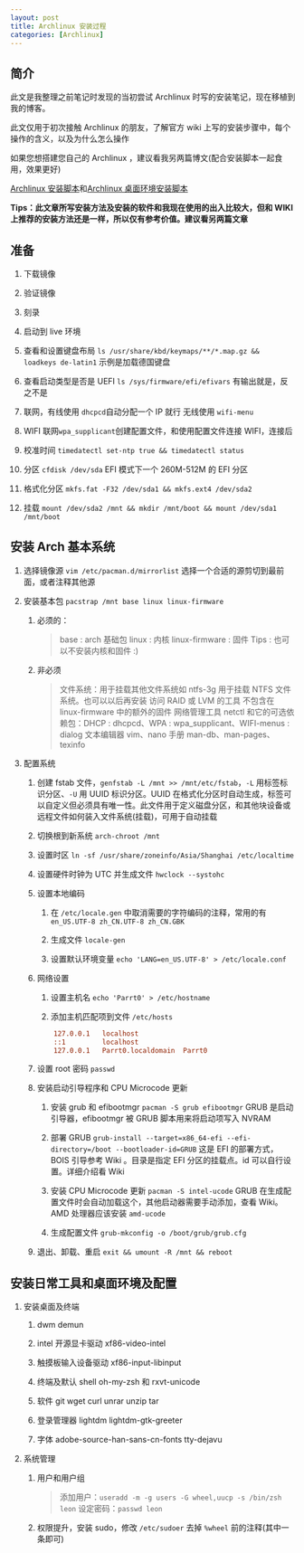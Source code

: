 ```yaml
---
layout: post
title: Archlinux 安装过程
categories: [Archlinux]
---
```


## 简介

此文是我整理之前笔记时发现的当初尝试 Archlinux 时写的安装笔记，现在移植到我的博客。

此文仅用于初次接触 Archlinux 的朋友，了解官方 wiki 上写的安装步骤中，每个操作的含义，以及为什么怎么操作

如果您想搭建您自己的 Archlinux ，建议看我另两篇博文(配合安装脚本一起食用，效果更好)

[Archlinux 安装脚本](Archlinux-安装脚本)和[Archlinux 桌面环境安装脚本](Archlinux-桌面环境安装脚本)

**Tips：此文章所写安装方法及安装的软件和我现在使用的出入比较大，但和 WIKI 上推荐的安装方法还是一样，所以仅有参考价值。建议看另两篇文章**

## 准备

1. 下载镜像

2. 验证镜像

3. 刻录

4. 启动到 live 环境

5. 查看和设置键盘布局 `ls /usr/share/kbd/keymaps/**/*.map.gz && loadkeys de-latin1` 示例是加载德国键盘

6. 查看启动类型是否是 UEFI `ls /sys/firmware/efi/efivars` 有输出就是，反之不是

7. 联网，有线使用 `dhcpcd`自动分配一个 IP 就行 无线使用 `wifi-menu`
8. WIFI 联网`wpa_supplicant`创建配置文件，和使用配置文件连接 WIFI，连接后

9. 校准时间 `timedatectl set-ntp true && timedatectl status`

10. 分区 `cfdisk /dev/sda` EFI 模式下一个 260M-512M 的 EFI 分区

11. 格式化分区 `mkfs.fat -F32 /dev/sda1 && mkfs.ext4 /dev/sda2`

12. 挂载 `mount /dev/sda2 /mnt && mkdir /mnt/boot && mount /dev/sda1 /mnt/boot`

## 安装 Arch 基本系统

1. 选择镜像源 `vim /etc/pacman.d/mirrorlist` 选择一个合适的源剪切到最前面，或者注释其他源

2. 安装基本包 `pacstrap /mnt base linux linux-firmware`

   1. 必须的：

      > base : arch 基础包
      > linux : 内核
      > linux-firmware : 固件
      > Tips : 也可以不安装内核和固件 :)

   2. 非必须
      > 文件系统：用于挂载其他文件系统如 ntfs-3g 用于挂载 NTFS 文件系统。也可以以后再安装
      > 访问 RAID 或 LVM 的工具
      > 不包含在 linux-firmware 中的额外的固件
      > 网络管理工具 netctl 和它的可选依赖包：DHCP : dhcpcd、WPA : wpa_supplicant、WIFI-menus : dialog
      > 文本编辑器 vim、nano
      > 手册 man-db、man-pages、texinfo

3. 配置系统

   1. 创建 fstab 文件，`genfstab -L /mnt >> /mnt/etc/fstab`，`-L` 用标签标识分区、`-U` 用 UUID 标识分区。UUID 在格式化分区时自动生成，标签可以自定义但必须具有唯一性。此文件用于定义磁盘分区，和其他块设备或远程文件如何装入文件系统(挂载)，可用于自动挂载

   2. 切换根到新系统 `arch-chroot /mnt`

   3. 设置时区 `ln -sf /usr/share/zoneinfo/Asia/Shanghai /etc/localtime`

   4. 设置硬件时钟为 UTC 并生成文件 `hwclock --systohc`

   5. 设置本地编码

      1. 在 `/etc/locale.gen` 中取消需要的字符编码的注释，常用的有 `en_US.UTF-8 zh_CN.UTF-8 zh_CN.GBK`

      2. 生成文件 `locale-gen`

      3. 设置默认环境变量 `echo 'LANG=en_US.UTF-8' > /etc/locale.conf`

   6. 网络设置

      1. 设置主机名 `echo 'Parrt0' > /etc/hostname`

      2. 添加主机匹配项到文件 `/etc/hosts`

      ```ini
          127.0.0.1   localhost
          ::1         localhost
          127.0.0.1   Parrt0.localdomain  Parrt0
      ```

   7. 设置 root 密码 `passwd`

   8. 安装启动引导程序和 CPU Microcode 更新

      1. 安装 grub 和 efibootmgr `pacman -S grub efibootmgr` GRUB 是启动引导器，efibootmgr 被 GRUB 脚本用来将启动项写入 NVRAM

      2. 部署 GRUB `grub-install --target=x86_64-efi --efi-directory=/boot --bootloader-id=GRUB` 这是 EFI 的部署方式，BOIS 引导参考 Wiki 。目录是指定 EFI 分区的挂载点。id 可以自行设置。详细介绍看 Wiki

      3. 安装 CPU Microcode 更新 `pacman -S intel-ucode` GRUB 在生成配置文件时会自动加载这个，其他启动器需要手动添加，查看 Wiki。AMD 处理器应该安装 `amd-ucode`

      4. 生成配置文件 `grub-mkconfig -o /boot/grub/grub.cfg`

   9. 退出、卸载、重启 `exit && umount -R /mnt && reboot`

## 安装日常工具和桌面环境及配置

1. 安装桌面及终端

   1. dwm demun

   2. intel 开源显卡驱动 xf86-video-intel

   3. 触摸板输入设备驱动 xf86-input-libinput

   4. 终端及默认 shell oh-my-zsh 和 rxvt-unicode

   5. 软件 git wget curl unrar unzip tar

   6. 登录管理器 lightdm lightdm-gtk-greeter

   7. 字体 adobe-source-han-sans-cn-fonts tty-dejavu

2. 系统管理

   1. 用户和用户组

      > 添加用户：`useradd -m -g users -G wheel,uucp -s /bin/zsh leon`
      > 设定密码：`passwd leon`

   2. 权限提升，安装 sudo，修改 `/etc/sudoer` 去掉 `%wheel` 前的注释(其中一条即可)
